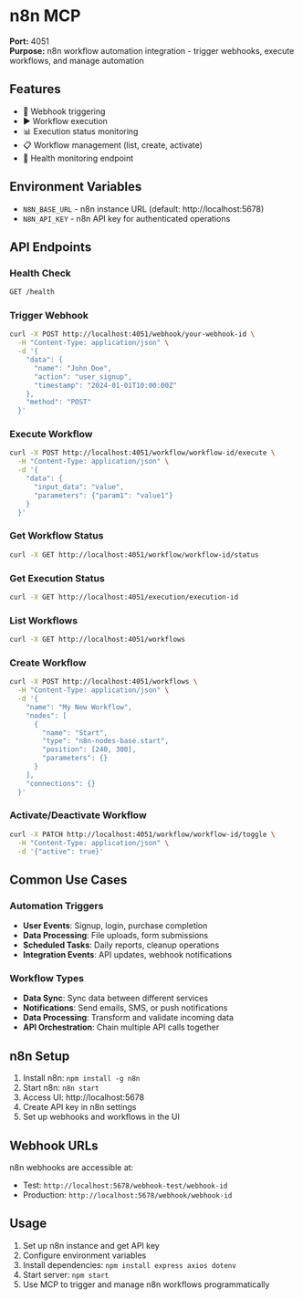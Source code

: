 # n8n MCP

**Port:** 4051  
**Purpose:** n8n workflow automation integration - trigger webhooks, execute workflows, and manage automation

## Features

- 🔗 Webhook triggering
- ▶️ Workflow execution
- 📊 Execution status monitoring
- 📋 Workflow management (list, create, activate)
- 🏥 Health monitoring endpoint

## Environment Variables

- `N8N_BASE_URL` - n8n instance URL (default: http://localhost:5678)
- `N8N_API_KEY` - n8n API key for authenticated operations

## API Endpoints

### Health Check
```bash
GET /health
```

### Trigger Webhook
```bash
curl -X POST http://localhost:4051/webhook/your-webhook-id \
  -H "Content-Type: application/json" \
  -d '{
    "data": {
      "name": "John Doe",
      "action": "user_signup",
      "timestamp": "2024-01-01T10:00:00Z"
    },
    "method": "POST"
  }'
```

### Execute Workflow
```bash
curl -X POST http://localhost:4051/workflow/workflow-id/execute \
  -H "Content-Type: application/json" \
  -d '{
    "data": {
      "input_data": "value",
      "parameters": {"param1": "value1"}
    }
  }'
```

### Get Workflow Status
```bash
curl -X GET http://localhost:4051/workflow/workflow-id/status
```

### Get Execution Status
```bash
curl -X GET http://localhost:4051/execution/execution-id
```

### List Workflows
```bash
curl -X GET http://localhost:4051/workflows
```

### Create Workflow
```bash
curl -X POST http://localhost:4051/workflows \
  -H "Content-Type: application/json" \
  -d '{
    "name": "My New Workflow",
    "nodes": [
      {
        "name": "Start",
        "type": "n8n-nodes-base.start",
        "position": [240, 300],
        "parameters": {}
      }
    ],
    "connections": {}
  }'
```

### Activate/Deactivate Workflow
```bash
curl -X PATCH http://localhost:4051/workflow/workflow-id/toggle \
  -H "Content-Type: application/json" \
  -d '{"active": true}'
```

## Common Use Cases

### Automation Triggers
- **User Events**: Signup, login, purchase completion
- **Data Processing**: File uploads, form submissions
- **Scheduled Tasks**: Daily reports, cleanup operations
- **Integration Events**: API updates, webhook notifications

### Workflow Types
- **Data Sync**: Sync data between different services
- **Notifications**: Send emails, SMS, or push notifications
- **Data Processing**: Transform and validate incoming data
- **API Orchestration**: Chain multiple API calls together

## n8n Setup

1. Install n8n: `npm install -g n8n`
2. Start n8n: `n8n start`
3. Access UI: http://localhost:5678
4. Create API key in n8n settings
5. Set up webhooks and workflows in the UI

## Webhook URLs

n8n webhooks are accessible at:
- Test: `http://localhost:5678/webhook-test/webhook-id`
- Production: `http://localhost:5678/webhook/webhook-id`

## Usage

1. Set up n8n instance and get API key
2. Configure environment variables
3. Install dependencies: `npm install express axios dotenv`
4. Start server: `npm start`
5. Use MCP to trigger and manage n8n workflows programmatically